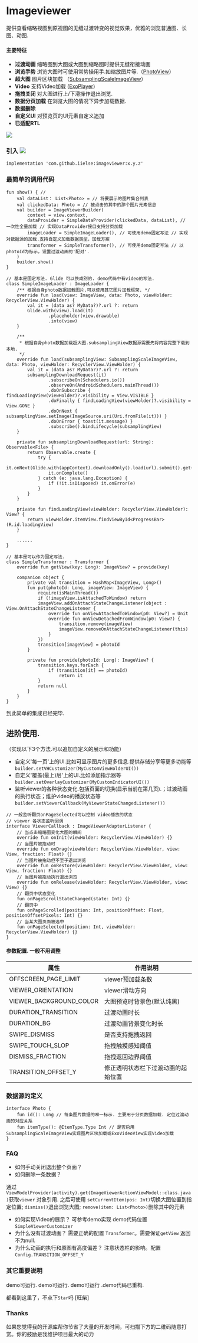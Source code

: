 # Imageviewer

提供查看缩略视图到原视图的无缝过渡转变的视觉效果，优雅的浏览普通图、长图、动图.

#### 主要特征

- **过渡动画** 缩略图到大图或大图到缩略图时提供无缝衔接动画
- **浏览手势** 浏览大图时可使用常势操用手.如缩放图片等.（[PhotoView](https://github.com/chrisbanes/PhotoView)）
- **超大图** 图片区块加载 （[SubsamplingScaleImageView](https://github.com/davemorrissey/subsampling-scale-image-view)）
- **Video** 支持Video加载 ([ExoPlayer](https://github.com/google/ExoPlayer))
- **拖拽关闭** 对大图进行上/下滑操作退出浏览.
- **数据分页加载** 在浏览大图的情况下异步加载数据.
- **数据删除**
- **自定义UI** 对预览页的UI元素自定义追加
- **已适配RTL**

![](https://github.com/iielse/res/blob/master/imageviewer/1.gif)

### 引入 [![](https://jitpack.io/v/iielse/imageviewer.svg)](https://jitpack.io/#iielse/imageviewer)

```
implementation 'com.github.iielse:imageviewer:x.y.z' 
```

### 最简单的调用代码

```
fun show() { //
    val dataList： List<Photo> = // 将要展示的图片集合列表
    val clickedData: Photo = // 被点击的其中的那个图片元素信息
    val builder = ImageViewerBuilder(
        context = view.context,
        dataProvider = SimpleDataProvider(clickedData, dataList), // 一次性全量加载 // 实现DataProvider接口支持分页加载
        imageLoader = SimpleImageLoader(), // 可使用demo固定写法 // 实现对数据源的加载.支持自定义加载数据类型，加载方案
        transformer = SimpleTransformer(), // 可使用demo固定写法 // 以photoId为标示，设置过渡动画的'配对'.
    )
    builder.show()
}
```

```
// 基本是固定写法. Glide 可以换成别的. demo代码中有video的写法.
class SimpleImageLoader : ImageLoader {
    /** 根据自身photo数据加载图片.可以使用其它图片加载框架. */
    override fun load(view: ImageView, data: Photo, viewHolder: RecyclerView.ViewHolder) {
        val it = (data as? MyData?)?.url ?: return
        Glide.with(view).load(it)
                .placeholder(view.drawable)
                .into(view)
    }

    /**
     * 根据自身photo数据加载超大图.subsamplingView数据源需要先将内容完整下载到本地.
     */
    override fun load(subsamplingView: SubsamplingScaleImageView, data: Photo, viewHolder: RecyclerView.ViewHolder) {
        val it = (data as? MyData?)?.url ?: return
        subsamplingDownloadRequest(it)
                .subscribeOn(Schedulers.io())
                .observeOn(AndroidSchedulers.mainThread())
                .doOnSubscribe { findLoadingView(viewHolder)?.visibility = View.VISIBLE }
                .doFinally { findLoadingView(viewHolder)?.visibility = View.GONE }
                .doOnNext { subsamplingView.setImage(ImageSource.uri(Uri.fromFile(it))) }
                .doOnError { toast(it.message) }
                .subscribe().bindLifecycle(subsamplingView)
    }

    private fun subsamplingDownloadRequest(url: String): Observable<File> {
        return Observable.create {
            try {
                it.onNext(Glide.with(appContext).downloadOnly().load(url).submit().get())
                it.onComplete()
            } catch (e: java.lang.Exception) {
                if (!it.isDisposed) it.onError(e)
            }
        }
    }

    private fun findLoadingView(viewHolder: RecyclerView.ViewHolder): View? {
        return viewHolder.itemView.findViewById<ProgressBar>(R.id.loadingView)
    }

    ......
}
```

```
// 基本是可以作为固定写法.
class SimpleTransformer : Transformer {
    override fun getView(key: Long): ImageView? = provide(key)
    
    companion object {
        private val transition = HashMap<ImageView, Long>()
        fun put(photoId: Long, imageView: ImageView) {
            require(isMainThread())
            if (!imageView.isAttachedToWindow) return
            imageView.addOnAttachStateChangeListener(object : View.OnAttachStateChangeListener {
                override fun onViewAttachedToWindow(p0: View?) = Unit
                override fun onViewDetachedFromWindow(p0: View?) {
                    transition.remove(imageView)
                    imageView.removeOnAttachStateChangeListener(this)
                }
            })
            transition[imageView] = photoId
        }

        private fun provide(photoId: Long): ImageView? {
            transition.keys.forEach {
                if (transition[it] == photoId)
                    return it
            }
            return null
        }
    }
} 
```

到此简单的集成已经完毕.


## 进阶使用.

（实现以下3个方法.可以追加自定义的展示和功能）

* 自定义'每一页'上的UI.比如可显示图片的更多信息.提供存储分享等更多功能等 `builder.setVHCustomizer(MyCustomViewHolderUI())`
* 自定义'覆盖(最上)层'上的UI.比如添加指示器等 `builder.setOverlayCustomizer(MyCustomIndicatorUI())`
* 监听viewer的各种状态变化.包括页面的切换(显示当前在第几页).；过渡动画的执行状态；维护video的播放状态等 `builder.setViewerCallback(MyViewerStateChangedListener())`

```
// 一般监听翻页onPageSelected可以控制 video播放的状态
// viewer 各状态监听回调
interface ViewerCallback : ImageViewerAdapterListener {
    // 当点击缩略图变化大图的瞬间
    override fun onInit(viewHolder: RecyclerView.ViewHolder) {}
    // 当图片被拖动时
    override fun onDrag(viewHolder: RecyclerView.ViewHolder, view: View, fraction: Float) {}
    // 当图片被拖动但不至于退出浏览
    override fun onRestore(viewHolder: RecyclerView.ViewHolder, view: View, fraction: Float) {}
    // 当图片被拖动执行退出浏览
    override fun onRelease(viewHolder: RecyclerView.ViewHolder, view: View) {}
    // 翻页中状态变化
    fun onPageScrollStateChanged(state: Int) {}
    // 翻页中
    fun onPageScrolled(position: Int, positionOffset: Float, positionOffsetPixels: Int) {}
    // 当某大图页面被选中
    fun onPageSelected(position: Int, viewHolder: RecyclerView.ViewHolder) {}
}
```

#### 参数配置. 一般不用调整

属性  | 作用说明
------------- | -------------
OFFSCREEN_PAGE_LIMIT  | viewer预加载条数
VIEWER_ORIENTATION  | viewer滑动方向
VIEWER_BACKGROUND_COLOR  | 大图预览时背景色(默认纯黑)
DURATION_TRANSITION  | 过渡动画时长
DURATION_BG  | 过渡动画背景变化时长
SWIPE_DISMISS  | 是否支持拖拽返回
SWIPE_TOUCH_SLOP | 拖拽触摸感知阈值
DISMISS_FRACTION  | 拖拽返回边界阈值
TRANSITION_OFFSET_Y | 修正透明状态栏下过渡动画的起始位置

### 数据源的定义

```
interface Photo {
    fun id(): Long // 每条图片数据的唯一标示. 主要用于分页数据加载. 定位过渡动画的对应关系
    fun itemType(): @ItemType.Type Int // 是否启用SubsamplingScaleImageView实现图片区块加载或ExoVideoView实现Video加载
}
```

### FAQ

- 如何手动关闭退出整个页面？
- 如何删除一条数据？

通过 `ViewModelProvider(activity).get(ImageViewerActionViewModel::class.java)`获取`viewer` 对象引用.
之后可使用 `setCurrentItem(pos: Int)`切换大图位置到指定位置; `dismiss()`退出浏览大图; `remove(item: List<Photo>)`删除其中的元素

- 如何实现Video的展示？
  可参考demo实现 demo代码位置 `SimpleViewerCustomizer`
- 为什么没有过渡动画？
  需要正确的配置 `Transformer`。需要保证`getView` 返回不为null.
- 为什么动画的执行和原图有高度偏差？
  注意状态栏的影响。配置`Config.TRANSITION_OFFSET_Y`

### 其它重要说明

demo可运行. demo可运行. demo可运行 .demo代码已重构.

都看到这里了，不点下`Star`吗 [旺柴]

### Thanks

如果您觉得我的开源库帮你节省了大量的开发时间，可扫描下方的二维码随意打赏。你的鼓励是我维护项目最大的动力

